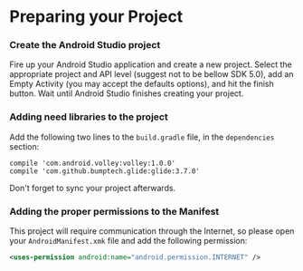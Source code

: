 # Preparing  your Project

### Create the Android Studio project
Fire up your Android Studio application and create a new project. Select the appropriate project and API level
(suggest not to be bellow SDK 5.0), add an Empty Activity (you may accept the defaults options), and hit the finish
button. Wait until Android Studio finishes creating your project.

### Adding need libraries to the project
Add the following two lines to the `build.gradle` file, in the `dependencies` section:

```
compile 'com.android.volley:volley:1.0.0'
compile 'com.github.bumptech.glide:glide:3.7.0'
```

Don't forget to sync your project afterwards.

### Adding the proper permissions to the Manifest
This project will require communication through the Internet, so please open your `AndroidManifest.xmk` file
and add the following permission:

```xml
<uses-permission android:name="android.permission.INTERNET" />
```